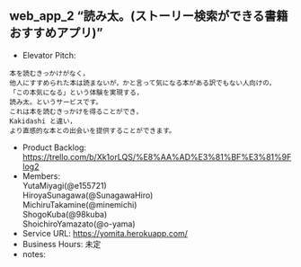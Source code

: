 ## web_app_2 “読み太。(ストーリー検索ができる書籍おすすめアプリ)”
* Elevator Pitch:
```
本を読むきっかけがなく，
他人にすすめられた本は読まないが，かと言って気になる本がある訳でもない人向けの，
「この本気になる」という体験を実現する，
読み太。というサービスです。
これは本を読むきっかけを得ることができ，
Kakidashi と違い，
より直感的な本との出会いを提供することができます。
```
* Product Backlog: https://trello.com/b/Xk1orLQS/%E8%AA%AD%E3%81%BF%E3%81%9Flog2
* Members:<br>
YutaMiyagi(@e155721)<br>
HiroyaSunagawa(@SunagawaHiro)<br>
MichiruTakamine(@minemichi)<br>
ShogoKuba(@98kuba)<br>
ShoichiroYamazato(@o-yama)
* Service URL: https://yomita.herokuapp.com/
* Business Hours: 未定
* notes:
